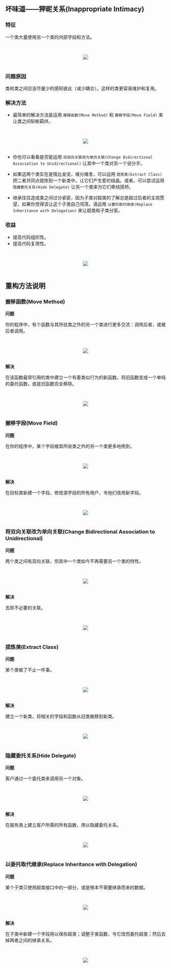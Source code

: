 ## 坏味道——狎昵关系(Inappropriate Intimacy)

### 特征

一个类大量使用另一个类的内部字段和方法。

<br><div align="center"><img src="https://raw.githubusercontent.com/dunwu/images/master/images/design/refactor/inappropriate-intimacy-1.png"/></div><br>

### 问题原因

类和类之间应该尽量少的感知彼此（减少耦合）。这样的类更容易维护和复用。

### 解决方法

-  最简单的解决方法是运用 `搬移函数(Move Method)` 和 `搬移字段(Move Field)` 来让类之间斩断羁绊。

<br><div align="center"><img src="https://raw.githubusercontent.com/dunwu/images/master/images/design/refactor/inappropriate-intimacy-2.png"/></div><br>

-  你也可以看看是否能运用 `将双向关联改为单向关联(Change Bidirectional Association to Unidirectional)` 让其中一个类对另一个说分手。

-  如果这两个类实在是情比金坚，难分难舍，可以运用 `提炼类(Extract Class)` 把二者共同点提炼到一个新类中，让它们产生爱的结晶。或者，可以尝试运用 `隐藏委托关系(Hide Delegate)` 让另一个类来为它们牵线搭桥。
-  继承往往造成类之间过分紧密，因为子类对超类的了解总是超过后者的主观愿望，如果你觉得该让这个子类自己闯荡，请运用 `以委托取代继承(Replace Inheritance with Delegation)`  来让超类和子类分家。

### 收益

- 提高代码组织性。
- 提高代码复用性。

<br><div align="center"><img src="https://raw.githubusercontent.com/dunwu/images/master/images/design/refactor/inappropriate-intimacy-3.png"/></div><br>

## 重构方法说明

### 搬移函数(Move Method)

**问题**

你的程序中，有个函数与其所驻类之外的另一个类进行更多交流：调用后者，或被后者调用。

<br><div align="center"><img src="https://raw.githubusercontent.com/dunwu/images/master/images/design/refactor/move-method-before.png"/></div><br>

**解决**

在该函数最常引用的类中建立一个有着类似行为的新函数。将旧函数变成一个单纯的委托函数，或是旧函数完全移除。

<br><div align="center"><img src="https://raw.githubusercontent.com/dunwu/images/master/images/design/refactor/move-method-after.png"/></div><br>

### 搬移字段(Move Field)

**问题**

在你的程序中，某个字段被其所驻类之外的另一个类更多地用到。

<br><div align="center"><img src="https://raw.githubusercontent.com/dunwu/images/master/images/design/refactor/move-field-before.png"/></div><br>

**解决**

在目标类新建一个字段，修改源字段的所有用户，令他们改用新字段。

<br><div align="center"><img src="https://raw.githubusercontent.com/dunwu/images/master/images/design/refactor/move-field-after.png"/></div><br>

### 将双向关联改为单向关联(Change Bidirectional Association to Unidirectional)

**问题**

两个类之间有双向关联，但其中一个类如今不再需要另一个类的特性。

<br><div align="center"><img src="https://raw.githubusercontent.com/dunwu/images/master/images/design/refactor/change-bidirectional-association-to-unidirectional-before.png"/></div><br>

**解决**

去除不必要的关联。

<br><div align="center"><img src="https://raw.githubusercontent.com/dunwu/images/master/images/design/refactor/change-bidirectional-association-to-unidirectional-after.png"/></div><br>

### 提炼类(Extract Class)

**问题**

某个类做了不止一件事。

<br><div align="center"><img src="https://raw.githubusercontent.com/dunwu/images/master/images/design/refactor/extract-class-before.png"/></div><br>


**解决**

建立一个新类，将相关的字段和函数从旧类搬移到新类。

<br><div align="center"><img src="https://raw.githubusercontent.com/dunwu/images/master/images/design/refactor/extract-class-after.png"/></div><br>

### 隐藏委托关系(Hide Delegate)

**问题**

客户通过一个委托类来调用另一个对象。

<br><div align="center"><img src="https://raw.githubusercontent.com/dunwu/images/master/images/design/refactor/hide-delegate-before.png"/></div><br>

**解决**

在服务类上建立客户所需的所有函数，用以隐藏委托关系。

<br><div align="center"><img src="https://raw.githubusercontent.com/dunwu/images/master/images/design/refactor/hide-delegate-after.png"/></div><br>

### 以委托取代继承(Replace Inheritance with Delegation)

**问题**

某个子类只使用超类接口中的一部分，或是根本不需要继承而来的数据。

<br><div align="center"><img src="https://raw.githubusercontent.com/dunwu/images/master/images/design/refactor/replace-delegation-with-inheritance-before.png"/></div><br>

**解决**

在子类中新建一个字段用以保存超类；调整子类函数，令它改而委托超类；然后去掉两者之间的继承关系。

<br><div align="center"><img src="https://raw.githubusercontent.com/dunwu/images/master/images/design/refactor/replace-delegation-with-inheritance-after.png"/></div><br>
